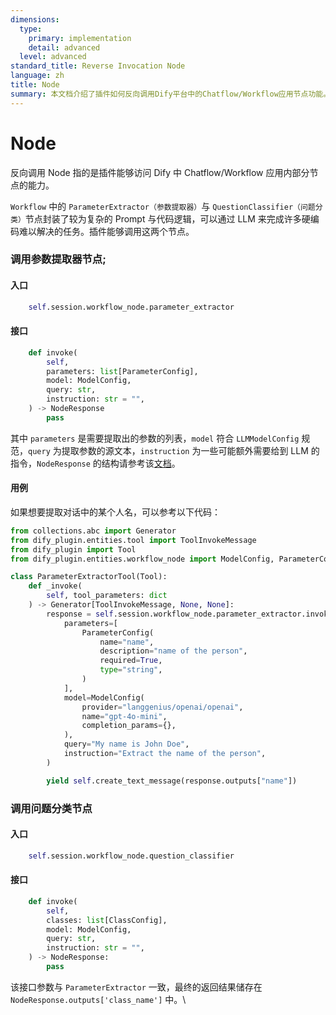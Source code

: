 ```yaml
---
dimensions:
  type:
    primary: implementation
    detail: advanced
  level: advanced
standard_title: Reverse Invocation Node
language: zh
title: Node
summary: 本文档介绍了插件如何反向调用Dify平台中的Chatflow/Workflow应用节点功能。内容主要涉及两种特殊节点的调用方法：参数提取器节点（ParameterExtractor）和问题分类节点（QuestionClassifier）。文档详细说明了这两种节点的调用入口、接口参数和用例代码。
---
```


# Node

反向调用 Node 指的是插件能够访问 Dify 中 Chatflow/Workflow 应用内部分节点的能力。

`Workflow` 中的 `ParameterExtractor（参数提取器）`与 `QuestionClassifier（问题分类）`节点封装了较为复杂的 Prompt 与代码逻辑，可以通过 LLM 来完成许多硬编码难以解决的任务。插件能够调用这两个节点。

### 调用参数提取器节点;

#### **入口**

```python
    self.session.workflow_node.parameter_extractor
```

#### **接口**

```python
    def invoke(
        self,
        parameters: list[ParameterConfig],
        model: ModelConfig,
        query: str,
        instruction: str = "",
    ) -> NodeResponse
        pass
```

其中 `parameters` 是需要提取出的参数的列表，`model` 符合 `LLMModelConfig` 规范，`query` 为提取参数的源文本，`instruction` 为一些可能额外需要给到 LLM 的指令，`NodeResponse` 的结构请参考该[文档](../general-specifications.md#noderesponse)。

#### **用例**

如果想要提取对话中的某个人名，可以参考以下代码：

```python
from collections.abc import Generator
from dify_plugin.entities.tool import ToolInvokeMessage
from dify_plugin import Tool
from dify_plugin.entities.workflow_node import ModelConfig, ParameterConfig

class ParameterExtractorTool(Tool):
    def _invoke(
        self, tool_parameters: dict
    ) -> Generator[ToolInvokeMessage, None, None]:
        response = self.session.workflow_node.parameter_extractor.invoke(
            parameters=[
                ParameterConfig(
                    name="name",
                    description="name of the person",
                    required=True,
                    type="string",
                )
            ],
            model=ModelConfig(
                provider="langgenius/openai/openai",
                name="gpt-4o-mini",
                completion_params={},
            ),
            query="My name is John Doe",
            instruction="Extract the name of the person",
        )

        yield self.create_text_message(response.outputs["name"])
```

### 调用问题分类节点

#### **入口**

```python
    self.session.workflow_node.question_classifier
```

#### **接口**

```python
    def invoke(
        self,
        classes: list[ClassConfig],
        model: ModelConfig,
        query: str,
        instruction: str = "",
    ) -> NodeResponse:
        pass
```

该接口参数与 `ParameterExtractor` 一致，最终的返回结果储存在 `NodeResponse.outputs['class_name']` 中。\